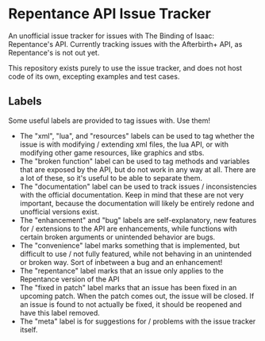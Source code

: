 # Repentance API Issue Tracker
An unofficial issue tracker for issues with The Binding of Isaac: Repentance's API. Currently tracking issues with the Afterbirth+ API, as Repentance's is not out yet.

This repository exists purely to use the issue tracker, and does not host code of its own, excepting examples and test cases.

## Labels

Some useful labels are provided to tag issues with. Use them!

* The "xml", "lua", and "resources" labels can be used to tag whether the issue is with modifying / extending xml files, the lua API, or with modifying other game resources, like graphics and stbs.
* The "broken function" label can be used to tag methods and variables that are exposed by the API, but do not work in any way at all. There are a lot of these, so it's useful to be able to separate them.
* The "documentation" label can be used to track issues / inconsistencies with the official documentation. Keep in mind that these are not very important, because the documentation will likely be entirely redone and unofficial versions exist.
* The "enhancement" and "bug" labels are self-explanatory, new features for / extensions to the API are enhancements, while functions with certain broken arguments or unintended behavior are bugs.
* The "convenience" label marks something that is implemented, but difficult to use / not fully featured, while not behaving in an unintended or broken way. Sort of inbetween a bug and an enhancement!
* The "repentance" label marks that an issue only applies to the Repentance version of the API
* The "fixed in patch" label marks that an issue has been fixed in an upcoming patch. When the patch comes out, the issue will be closed. If an issue is found to not actually be fixed, it should be reopened and have this label removed.
* The "meta" label is for suggestions for / problems with the issue tracker itself.
